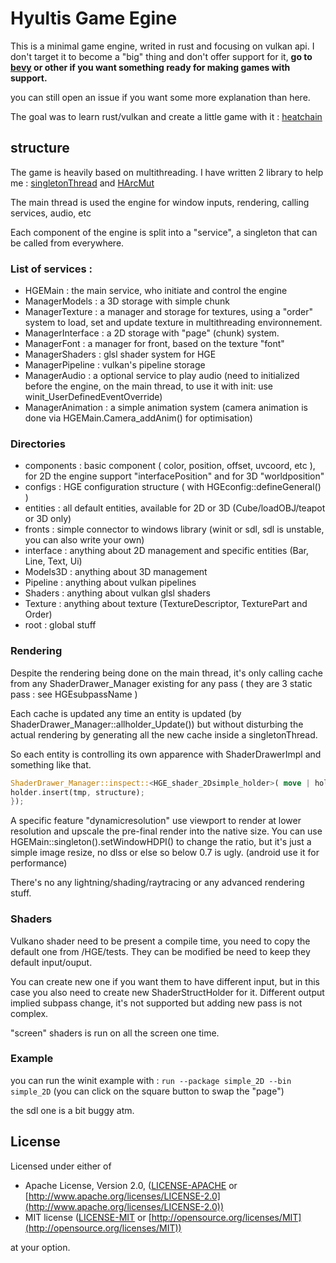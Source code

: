 # Hyultis Game Egine

This is a minimal game engine, writed in rust and focusing on vulkan api.
I don't target it to become a "big" thing and don't offer support for it, **go to [bevy](https://bevyengine.org/) or other if you want something ready for making games with
support.**

you can still open an issue if you want some more explanation than here.

The goal was to learn rust/vulkan and create a little game with it : [heatchain](https://github.com/hyultis/heatchain_public)

## structure

The game is heavily based on multithreading.
I have written 2 library to help me : [singletonThread](https://crates.io/crates/singletonThread) and [HArcMut](https://crates.io/crates/HArcMut)

The main thread is used the engine for window inputs, rendering, calling services, audio, etc

Each component of the engine is split into a "service", a singleton that can be called from everywhere.

### List of services :

* HGEMain : the main service, who initiate and control the engine
* ManagerModels : a 3D storage with simple chunk
* ManagerTexture : a manager and storage for textures, using a "order" system to load, set and update texture in multithreading environnement.
* ManagerInterface : a 2D storage with "page" (chunk) system.
* ManagerFont : a manager for front, based on the texture "font"
* ManagerShaders : glsl shader system for HGE
* ManagerPipeline : vulkan's pipeline storage
* ManagerAudio : a optional service to play audio (need to initialized before the engine, on the main thread, to use it with init: use winit_UserDefinedEventOverride)
* ManagerAnimation : a simple animation system (camera animation is done via HGEMain.Camera_addAnim() for optimisation)

### Directories

* components : basic component ( color, position, offset, uvcoord, etc ), for 2D the engine support "interfacePosition" and for 3D "worldposition"
* configs : HGE configuration structure ( with HGEconfig::defineGeneral()  )
* entities : all default entities, available for 2D or 3D (Cube/loadOBJ/teapot or 3D only)
* fronts : simple connector to windows library (winit or sdl, sdl is unstable, you can also write your own)
* interface : anything about 2D management and specific entities (Bar, Line, Text, Ui<x>)
* Models3D : anything about 3D management
* Pipeline : anything about vulkan pipelines
* Shaders : anything about vulkan glsl shaders
* Texture : anything about texture (TextureDescriptor, TexturePart and Order)
* root : global stuff

### Rendering

Despite the rendering being done on the main thread, it's only calling cache from any ShaderDrawer_Manager existing for any pass ( they are 3 static pass : see HGEsubpassName )

Each cache is updated any time an entity is updated (by ShaderDrawer_Manager::allholder_Update()) but without disturbing the actual rendering by generating all the new cache inside
a singletonThread.

So each entity is controlling its own apparence with ShaderDrawerImpl and something like that.

```rust
ShaderDrawer_Manager::inspect::<HGE_shader_2Dsimple_holder>( move | holder|{
holder.insert(tmp, structure);
});
```

A specific feature "dynamicresolution" use viewport to render at lower resolution and upscale the pre-final render into the native size.
You can use HGEMain::singleton().setWindowHDPI() to change the ratio, but it's just a simple image resize, no dlss or else so below 0.7 is ugly. (android use it for performance)

There's no any lightning/shading/raytracing or any advanced rendering stuff.

### Shaders

Vulkano shader need to be present a compile time, you need to copy the default one from <root>/HGE/tests.
They can be modified be need to keep they default input/ouput.

You can create new one if you want them to have different input, but in this case you also need to create new ShaderStructHolder for it.
Different output implied subpass change, it's not supported but adding new pass is not complex.

"screen" shaders is run on all the screen one time.

### Example

you can run the winit example with : `run --package simple_2D --bin simple_2D` (you can click on the square button to swap the "page")

the sdl one is a bit buggy atm.

## License

Licensed under either of

* Apache License, Version 2.0, ([LICENSE-APACHE](LICENSE-APACHE) or [http://www.apache.org/licenses/LICENSE-2.0](http://www.apache.org/licenses/LICENSE-2.0))
* MIT license ([LICENSE-MIT](LICENSE-MIT) or [http://opensource.org/licenses/MIT](http://opensource.org/licenses/MIT))

at your option.
